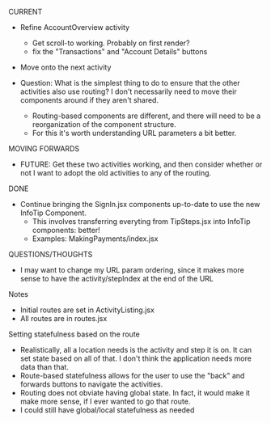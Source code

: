 CURRENT
- Refine AccountOverview activity
  - Get scroll-to working. Probably on first render?
  - fix the "Transactions" and "Account Details" buttons
- Move onto the next activity

- Question: What is the simplest thing to do to ensure that the other activities also use routing? I don't necessarily need to move their components around if they aren't shared.
  - Routing-based components are different, and there will need to be a reorganization of the component structure.
  - For this it's worth understanding URL parameters a bit better.

MOVING FORWARDS
- FUTURE: Get these two activities working, and then consider whether or not I want to adopt the old activities to any of the routing.

DONE
- Continue bringing the SignIn.jsx components up-to-date to use the new InfoTip Component.
  - This involves transferring everyting from TipSteps.jsx into InfoTip components: better!
  - Examples: MakingPayments/index.jsx


QUESTIONS/THOUGHTS
- I may want to change my URL param ordering, since it makes more sense to have the activity/stepIndex at the end of the URL

Notes
- Initial routes are set in ActivityListing.jsx
- All routes are in routes.jsx

Setting statefulness based on the route
- Realistically, all a location needs is the activity and step it is on. It can set state based on all of that. I don't think the application needs more data than that.
- Route-based statefulness allows for the user to use the "back" and forwards buttons to navigate the activities.
- Routing does not obviate having global state. In fact, it would make it make more sense, if I ever wanted to go that route.
- I could still have global/local statefulness as needed


